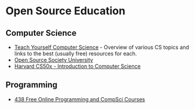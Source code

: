 # Open Source Education


## Computer Science
* [Teach Yourself Computer Science](https://teachyourselfcs.com/) - Overview of various CS topics and links to the best (usually free) resources for each. 
* [Open Source Society University](https://github.com/open-source-society/computer-science)
* [Harvard CS50x - Introduction to Computer Science](https://www.edx.org/course/introduction-computer-science-harvardx-cs50x)

## Programming
* [438 Free Online Programming and CompSci Courses](https://medium.freecodecamp.com/here-are-438-free-online-programming-and-compsci-courses-you-can-start-in-may-ee3d276454aa)